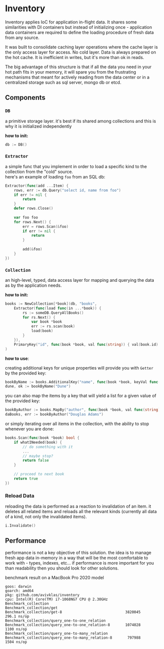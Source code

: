 # Inventory

Inventory applies IoC for application in-flight data. It shares some 
similarities with DI containers but instead of initializing once - application
data containers are required to define the loading procedure of fresh data from
any source.

It was built to consolidate caching layer operations where the cache layer is
the only access layer for access. No cold layer. Data is always prepared on
the hot cache. It is inefficient in writes, but it's more than ok in reads.

The big advantage of this structure is that if all the data you need in your hot
path fits in your memory, it will spare you from the frustrating mechanisms that
meant for actively reading from the data center or in a centralized storage such
as sql server, mongo db or etcd.

## Components

### `DB`

a primitive storage layer. it's best if its shared among collections and this is
why it is initialized independently

**how to init:**
```go
db := DB()
```


### `Extractor`

a simple func that you implement in order to load a specific kind to the
collection from the "cold" source.  
here's an example of loading `foo` from an SQL db:
```go
Extractor(func(add ...Item) {
    rows, err := db.Query("select id, name from foo")
    if err != nil {
        return
    }
    defer rows.Close()
	
    var foo foo
    for rows.Next() {
        err = rows.Scan(&foo)
        if err != nil {
            return
        }
		
        add(&foo)
    }
})
```

### `Collection`

an high-level, typed, data access layer for mapping and querying the data as
by the application needs.

**how to init:**
```go
books := NewCollection[*book](db, "books",
    Extractor(func(load func(in ...*book)) {
		rs := someDB.QueryAllBooks()
		for rs.Next() {
			var book *book
			err := rs.scan(book)
            load(book)	
        }
	}),
    PrimaryKey("id", func(book *book, val func(string)) { val(book.id) }),
)
```
**how to use**:

creating additional keys for unique properties will provide you with `Getter`
by the provided key:
```go
bookByName := books.AdditionalKey("name", func(book *book, keyVal func(string)) { val(book.name) }),
dune, ok := bookByName("Dune")
```

you can also map the items by a key that will yield a list for a given value
of the provided key:
```go
bookByAuthor := books.MapBy("author", func(book *book, val func(string)) { val(book.author) }),
daBooks, err := bookByAuthor("Douglas Adams")
```

or simply iterating over all items in the collection, with the ability to stop
whenever you are done:
```go
books.Scan(func(book *book) bool {
	if whatINeeded(book) {
		// do something with it
		...
		// maybe stop?
		return false
	} 
	
	// proceed to next book
	return true
})
```

### Reload Data
reloading the data is performed as a reaction to invalidation of an item. it
deletes all related items and reloads all the relevant kinds (currently all
data of a kind, not only the invalidated items).
```go
i.Invalidate()
```

## Performance
performance is not a key objective of this solution. the idea is to manage fresh
app data in-memory in a way that will be the most comfortable to work with - 
types, indexes, etc... if performance is more important for you than readability
then you should look for other solutions.

benchmark result on a MacBook Pro 2020 model

```shell
goos: darwin
goarch: amd64
pkg: github.com/avivklas/inventory
cpu: Intel(R) Core(TM) i7-1068NG7 CPU @ 2.30GHz
Benchmark_collection
Benchmark_collection/get
Benchmark_collection/get-8                             3820045      296.1 ns/op
Benchmark_collection/query_one-to-one_relation
Benchmark_collection/query_one-to-one_relation-8       1074028	    1100 ns/op
Benchmark_collection/query_one-to-many_relation
Benchmark_collection/query_one-to-many_relation-8       797988      1504 ns/op
```